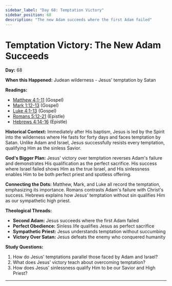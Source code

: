 ```yaml
---
sidebar_label: "Day 68: Temptation Victory"
sidebar_position: 68
description: "The new Adam succeeds where the first Adam failed"
---
```


# Temptation Victory: The New Adam Succeeds

**Day:** 68

**When this Happened:** Judean wilderness - Jesus' temptation by Satan

**Readings:**
- [Matthew 4:1-11](https://www.biblegateway.com/passage/?search=Matthew+4%3A1-11) (Gospel)
- [Mark 1:12-13](https://www.biblegateway.com/passage/?search=Mark+1%3A12-13) (Gospel)
- [Luke 4:1-13](https://www.biblegateway.com/passage/?search=Luke+4%3A1-13) (Gospel)
- [Romans 5:12-21](https://www.biblegateway.com/passage/?search=Romans+5%3A12-21) (Epistle)
- [Hebrews 4:14-16](https://www.biblegateway.com/passage/?search=Hebrews+4%3A14-16) (Epistle)

**Historical Context:** Immediately after His baptism, Jesus is led by the Spirit into the wilderness where He fasts for forty days and faces temptation by Satan. Unlike Adam and Israel, Jesus successfully resists every temptation, qualifying Him as the sinless Savior.

**God's Bigger Plan:** Jesus' victory over temptation reverses Adam's failure and demonstrates His qualification as the perfect sacrifice. His success where Israel failed shows Him as the true Israel, and His sinlessness enables Him to be both perfect priest and spotless offering.

**Connecting the Dots:** Matthew, Mark, and Luke all record the temptation, emphasizing its importance. Romans contrasts Adam's failure with Christ's success. Hebrews explains how Jesus' temptation without sin qualifies Him as our sympathetic high priest.

****Theological Threads:****
- **Second Adam:** Jesus succeeds where the first Adam failed
- **Perfect Obedience:** Sinless life qualifies Jesus as perfect sacrifice
- **Sympathetic Priest:** Jesus understands temptation without succumbing
- **Victory Over Satan:** Jesus defeats the enemy who conquered humanity

**Study Questions:**
1. How do Jesus' temptations parallel those faced by Adam and Israel?
2. What does Jesus' victory teach about overcoming temptation?
3. How does Jesus' sinlessness qualify Him to be our Savior and High Priest?

---